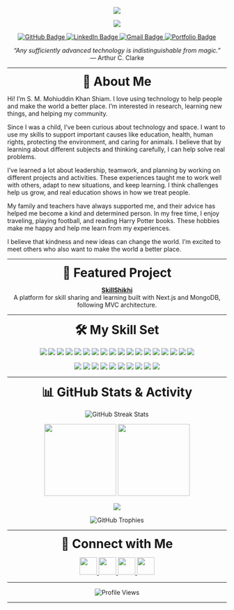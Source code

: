 <!-- 
  Profile README for GitHub user: mohiuddin-khan-shiam
  Customize any section as needed!
-->

<p align="center">
  <img src="https://capsule-render.vercel.app/api?type=waving&color=gradient&height=120&section=header&text=Welcome%20to%20My%20GitHub!&fontSize=40&fontAlignY=35&desc=Let's%20Innovate%20Together!&descAlignY=60"/>
</p>

<p align="center">
  <img src="https://readme-typing-svg.herokuapp.com?font=Fira+Code&weight=700&size=28&pause=1000&color=F7AFB8&center=true&vCenter=true&width=700&lines=Hi+%F0%9F%91%8B%2C+I'm+Shiam!;AI+Enthusiast+%26+Researcher;Open+Source+Contributor;Always+Learning+Something+New!"/>
</p>

<p align="center">
  <a href="https://github.com/mohiuddin-khan-shiam?tab=followers">
    <img src="https://img.shields.io/github/followers/mohiuddin-khan-shiam?label=Followers&style=social" alt="GitHub Badge">
  </a>
  <a href="https://www.linkedin.com/in/s-m-mohiuddin-khan-shiam/">
    <img src="https://img.shields.io/badge/LinkedIn-Connect-blue?logo=linkedin&style=social" alt="LinkedIn Badge">
  </a>
  <a href="mailto:contact.shiam@gmail.com">
    <img src="https://img.shields.io/badge/Gmail-Email-red?logo=gmail&style=social" alt="Gmail Badge">
  </a>
  <a href="https://mohiuddin-khan-shiam.github.io">
    <img src="https://img.shields.io/badge/Portfolio-Visit-green?logo=google-chrome&style=social" alt="Portfolio Badge">
  </a>
</p>

<p align="center">
  <em>“Any sufficiently advanced technology is indistinguishable from magic.”</em><br>
  — Arthur C. Clarke
</p>

---

<p align="center">
  <a name="about"></a>
  <strong style="font-size:2em;">👋 About Me</strong>
</p>

Hi! I’m S. M. Mohiuddin Khan Shiam. I love using technology to help people and make the world a better place. I’m interested in research, learning new things, and helping my community.

Since I was a child, I’ve been curious about technology and space. I want to use my skills to support important causes like education, health, human rights, protecting the environment, and caring for animals. I believe that by learning about different subjects and thinking carefully, I can help solve real problems.

I’ve learned a lot about leadership, teamwork, and planning by working on different projects and activities. These experiences taught me to work well with others, adapt to new situations, and keep learning. I think challenges help us grow, and real education shows in how we treat people.

My family and teachers have always supported me, and their advice has helped me become a kind and determined person. In my free time, I enjoy traveling, playing football, and reading Harry Potter books. These hobbies make me happy and help me learn from my experiences.

I believe that kindness and new ideas can change the world. I’m excited to meet others who also want to make the world a better place.

---

<p align="center">
  <a name="project"></a>
  <strong style="font-size:2em;">🚀 Featured Project</strong>
</p>

<p align="center">
  <a href="https://github.com/mohiuddin-khan-shiam/SkillShikhi"><strong>SkillShikhi</strong></a><br>
  A platform for skill sharing and learning built with Next.js and MongoDB, following MVC architecture.
</p>

---

<p align="center">
  <a name="skills"></a>
  <strong style="font-size:2em;">🛠️ My Skill Set</strong>
</p>

<p align="center">
  <img src="https://img.shields.io/badge/C++-00599C?style=for-the-badge&logo=c%2B%2B&logoColor=white"/>
  <img src="https://img.shields.io/badge/CSS3-1572B6?style=for-the-badge&logo=css3&logoColor=white"/>
  <img src="https://img.shields.io/badge/Django-092E20?style=for-the-badge&logo=django&logoColor=white"/>
  <img src="https://img.shields.io/badge/Go-00ADD8?style=for-the-badge&logo=go&logoColor=white"/>
  <img src="https://img.shields.io/badge/HTML5-E34F26?style=for-the-badge&logo=html5&logoColor=white"/>
  <img src="https://img.shields.io/badge/Java-007396?style=for-the-badge&logo=java&logoColor=white"/>
  <img src="https://img.shields.io/badge/JavaScript-F7DF1E?style=for-the-badge&logo=javascript&logoColor=black"/>
  <img src="https://img.shields.io/badge/MATLAB-0076A8?style=for-the-badge&logo=mathworks&logoColor=white"/>
  <img src="https://img.shields.io/badge/MySQL-4479A1?style=for-the-badge&logo=mysql&logoColor=white"/>
  <img src="https://img.shields.io/badge/NumPy-013243?style=for-the-badge&logo=numpy&logoColor=white"/>
  <img src="https://img.shields.io/badge/Pandas-150458?style=for-the-badge&logo=pandas&logoColor=white"/>
  <img src="https://img.shields.io/badge/PHP-777BB4?style=for-the-badge&logo=php&logoColor=white"/>
  <img src="https://img.shields.io/badge/PyCharm-000000?style=for-the-badge&logo=pycharm&logoColor=white"/>
  <img src="https://img.shields.io/badge/PyTorch-EE4C2C?style=for-the-badge&logo=pytorch&logoColor=white"/>
  <img src="https://img.shields.io/badge/Python-3776AB?style=for-the-badge&logo=python&logoColor=white"/>
  <img src="https://img.shields.io/badge/R-276DC3?style=for-the-badge&logo=r&logoColor=white"/>
  <img src="https://img.shields.io/badge/SQL-4479A1?style=for-the-badge&logo=sqlite&logoColor=white"/>
  <img src="https://img.shields.io/badge/TensorFlow-FF6F00?style=for-the-badge&logo=tensorflow&logoColor=white"/>
</p>

<p align="center">
  <img src="https://img.shields.io/badge/-Artificial%20Intelligence%20(AI)-purple?style=for-the-badge&logo=ai"/>
  <img src="https://img.shields.io/badge/-Bioinformatics-brightgreen?style=for-the-badge&logo=dna"/>
  <img src="https://img.shields.io/badge/-Blockchain-2c3e50?style=for-the-badge&logo=blockchain-dot-com"/>
  <img src="https://img.shields.io/badge/-Ethical%20Hacking-black?style=for-the-badge&logo=hackthebox"/>
  <img src="https://img.shields.io/badge/-HPC-blue?style=for-the-badge&logo=superuser"/>
  <img src="https://img.shields.io/badge/-IoT-orange?style=for-the-badge&logo=raspberrypi"/>
  <img src="https://img.shields.io/badge/-Machine%20Learning-yellow?style=for-the-badge&logo=scikit-learn"/>
  <img src="https://img.shields.io/badge/-NLP-ff69b4?style=for-the-badge&logo=google"/>
  <img src="https://img.shields.io/badge/-Quantum%20Computing-00bfff?style=for-the-badge&logo=quora"/>
  <img src="https://img.shields.io/badge/-Software%20Engineering-9b59b6?style=for-the-badge&logo=visualstudiocode"/>
</p>

---

<p align="center">
  <a name="stats"></a>
  <strong style="font-size:2em;">📊 GitHub Stats & Activity</strong>
</p>

<p align="center">
  <img src="https://github-readme-streak-stats.herokuapp.com?user=mohiuddin-khan-shiam&theme=radical&hide_border=true" alt="GitHub Streak Stats"/>
</p>

<p align="center">
  <img src="https://github-readme-stats.vercel.app/api?username=mohiuddin-khan-shiam&show_icons=true&theme=radical&hide_border=true&count_private=true&include_all_commits=true" height="165" />
  <img src="https://github-readme-stats.vercel.app/api/top-langs/?username=mohiuddin-khan-shiam&layout=compact&theme=radical&hide_border=true" height="165"/>
</p>

<p align="center">
  <img src="https://github-profile-summary-cards.vercel.app/api/cards/profile-details?username=mohiuddin-khan-shiam&theme=radical"/>
</p>

<p align="center">
  <img src="https://github-profile-trophy.vercel.app/?username=mohiuddin-khan-shiam&margin-w=4&theme=onedark" alt="GitHub Trophies" />
</p>

---

<p align="center">
  <a name="connect"></a>
  <strong style="font-size:2em;">🤝 Connect with Me</strong>
</p>

<p align="center">
  <a href="https://www.linkedin.com/in/s-m-mohiuddin-khan-shiam/" target="_blank">
    <img src="https://img.icons8.com/fluency/48/000000/linkedin.png" width="40" height="40"/>
  </a>
  <a href="https://github.com/mohiuddin-khan-shiam" target="_blank">
    <img src="https://img.icons8.com/fluency/48/000000/github.png" width="40" height="40"/>
  </a>
  <a href="mailto:contact.shiam@gmail.com" target="_blank">
    <img src="https://img.icons8.com/fluency/48/000000/gmail.png" width="40" height="40"/>
  </a>
  <a href="https://mohiuddin-khan-shiam.github.io" target="_blank">
    <img src="https://img.icons8.com/dusk/64/000000/domain.png" width="40" height="40"/>
  </a>
</p>

---

<p align="center">
  <img src="https://komarev.com/ghpvc/?username=mohiuddin-khan-shiam&style=for-the-badge" alt="Profile Views" />
</p>

---

<!-- 
  Thank you for visiting my profile README!
  Feel free to customize any part of this markdown file.
-->
